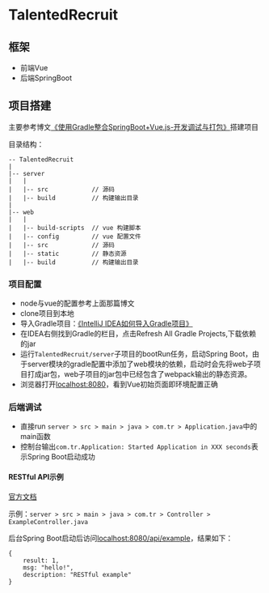 # TalentedRecruit

## 框架
* 前端Vue
* 后端SpringBoot

## 项目搭建
主要参考博文[《使用Gradle整合SpringBoot+Vue.js-开发调试与打包》](https://segmentfault.com/a/1190000008968295#articleHeader4)搭建项目

目录结构：

    -- TalentedRecruit
    |
    |-- server
    |   |
    |   |-- src            // 源码
    |   |-- build          // 构建输出目录
    |
    |-- web
    |   |
    |   |-- build-scripts  // vue 构建脚本
    |   |-- config         // vue 配置文件
    |   |-- src            // 源码
    |   |-- static         // 静态资源
    |   |-- build          // 构建输出目录

### 项目配置
* node与vue的配置参考上面那篇博文
* clone项目到本地
* 导入Gradle项目：[《IntelliJ IDEA如何导入Gradle项目》](http://blog.csdn.net/wangdong5678999/article/details/70255451)
* 在IDEA右侧找到Gradle的栏目，点击Refresh All Gradle Projects,下载依赖的jar
* 运行```TalentedRecruit/server```子项目的bootRun任务，启动Spring Boot，由于server模块的gradle配置中添加了web模块的依赖，启动时会先将web子项目打成jar包，web子项目的jar包中已经包含了webpack输出的静态资源。
* 浏览器打开[localhost:8080](localhost:8080)，看到Vue初始页面即环境配置正确

### 后端调试
* 直接run ```server > src > main > java > com.tr > Application.java```中的main函数
* 控制台输出```com.tr.Application: Started Application in XXX seconds```表示Spring Boot启动成功

#### RESTful API示例
[官方文档](https://spring.io/guides/gs/rest-service/)

示例：```server > src > main > java > com.tr > Controller > ExampleController.java```

后台Spring Boot启动后访问[localhost:8080/api/example](localhost:8080/api/example)，结果如下：

    {
        result: 1,
        msg: "hello!",
        description: "RESTful example"
    }
